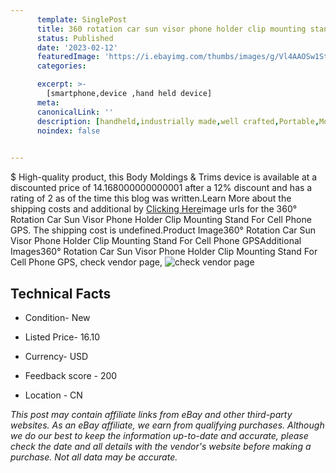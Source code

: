 ```yaml
---
      template: SinglePost
      title: 360 rotation car sun visor phone holder clip mounting stand for cell phone gps
      status: Published
      date: '2023-02-12'
      featuredImage: 'https://i.ebayimg.com/thumbs/images/g/Vl4AAOSw1StjX2AQ/s-l225.jpg'
      categories: 

      excerpt: >-
        [smartphone,device ,hand held device]
      meta:
      canonicalLink: ''
      description: [handheld,industrially made,well crafted,Portable,Mobile,Compact,Convenient,Lightweight,Maneuverable,Man-portable,Miniature,Carriable,Hand-held,Light,Holdable,Transportable,Mobile device,Pocket-sized,On-the-go,Wireless,Cordless,Compact size,Convenient size, smartphone,device ,hand held device]
      noindex: false

        
---
```

$
    High-quality product, this Body Moldings & Trims device is available at a discounted price of 14.168000000000001 after a 12% discount and has a rating of 2 as of the time this blog was written.Learn More about the shipping costs and additional by [Clicking Here](https://www.ebay.com/itm/364033489684?fits=Make%3AMercury&hash=item54c2163b14%3Ag%3AVl4AAOSw1StjX2AQ&mkevt=1&mkcid=1&mkrid=711-53200-19255-0&campid=%253CePNCampaignId%253E&customid=%253CreferenceId%253E&toolid=10049)image urls for the 360° Rotation Car Sun Visor Phone Holder Clip Mounting Stand For Cell Phone GPS. The shipping cost is undefined.Product Image360° Rotation Car Sun Visor Phone Holder Clip Mounting Stand For Cell Phone GPSAdditional Images360° Rotation Car Sun Visor Phone Holder Clip Mounting Stand For Cell Phone GPS, check vendor page, ![check vendor page](https://origin-galleryplus.ebayimg.com/ws/web/364033489684_2_0_1/225x225.jpg,https://origin-galleryplus.ebayimg.com/ws/web/364033489684_3_0_1/225x225.jpg,https://origin-galleryplus.ebayimg.com/ws/web/364033489684_4_0_1/225x225.jpg,https://origin-galleryplus.ebayimg.com/ws/web/364033489684_5_0_1/225x225.jpg,https://origin-galleryplus.ebayimg.com/ws/web/364033489684_6_0_1/225x225.jpg,https://origin-galleryplus.ebayimg.com/ws/web/364033489684_7_0_1/225x225.jpg,https://origin-galleryplus.ebayimg.com/ws/web/364033489684_8_0_1/225x225.jpg,https://origin-galleryplus.ebayimg.com/ws/web/364033489684_9_0_1/225x225.jpg,https://origin-galleryplus.ebayimg.com/ws/web/364033489684_10_0_1/225x225.jpg,https://origin-galleryplus.ebayimg.com/ws/web/364033489684_11_0_1/225x225.jpg,https://origin-galleryplus.ebayimg.com/ws/web/364033489684_12_0_1/225x225.jpg)
    
    

 ## Technical Facts 



     
      

 - Condition- New 


      

 - Listed Price- 16.10 


      

 - Currency- USD 


      

 - Feedback score - 200 


      

 - Location - CN 


      
      

 *_This post may contain affiliate links from eBay and other third-party websites. As an eBay affiliate, we earn from qualifying purchases. Although we do our best to keep the information up-to-date and accurate, please check the date and all details with the vendor's website before making a purchase. Not all data may be accurate._*



    
    
    
    
    